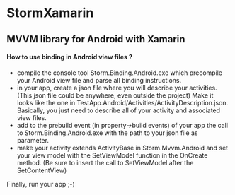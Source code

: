 # StormXamarin
## MVVM library for Android with Xamarin

#### How to use binding in Android view files ?

+ compile the console tool Storm.Binding.Android.exe which precompile your Android view file and parse all binding instructions.
+ in your app, create a json file where you will describe your activities. (This json file could be anywhere, even outside the project) Make it looks like the one in TestApp.Android/Activities/ActivityDescription.json. Basically, you just need to describe all of your activity and associated view files. 
+ add to the prebuild event (in property->build events) of your app the call to Storm.Binding.Android.exe with the path to your json file as parameter.
+ make your activity extends ActivityBase in Storm.Mvvm.Android and set your view model with the SetViewModel function in the OnCreate method. (Be sure to insert the call to SetViewModel after the SetContentView)

Finally, run your app ;-)

